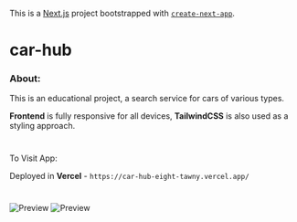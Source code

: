 This is a [Next.js](https://nextjs.org/) project bootstrapped with [`create-next-app`](https://github.com/vercel/next.js/tree/canary/packages/create-next-app).



# car-hub

### About:

This is an educational project, a search service for cars of various types.

**Frontend** is fully responsive for all devices, **TailwindCSS** is also used as a styling approach.

#

To Visit App:

Deployed in **Vercel** - `https://car-hub-eight-tawny.vercel.app/`

#

![Preview](https://i.ibb.co.com/V953TNB/2023-09-05-15-12-52.png)
![Preview](https://i.ibb.co.com/hszyM0T/2023-09-05-15-12-42.png)

